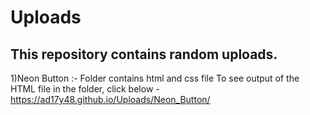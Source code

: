 # Uploads

This repository contains random uploads.
-----------------------------------------------------------------------------------------------------------------------------------

1)Neon Button :-
  Folder contains html and css file
  To see output of the HTML file in the folder, click below -
  https://ad17y48.github.io/Uploads/Neon_Button/

